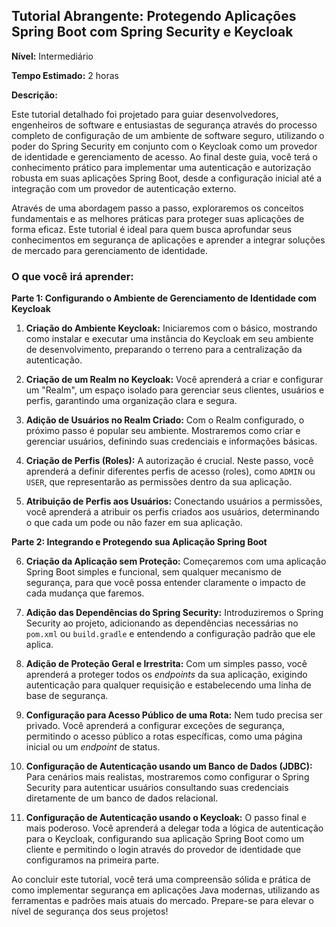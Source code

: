 ## Tutorial Abrangente: Protegendo Aplicações Spring Boot com Spring Security e Keycloak

**Nível:** Intermediário

**Tempo Estimado:** 2 horas

**Descrição:**

Este tutorial detalhado foi projetado para guiar desenvolvedores, engenheiros de software e entusiastas de segurança através do processo completo de configuração de um ambiente de software seguro, utilizando o poder do Spring Security em conjunto com o Keycloak como um provedor de identidade e gerenciamento de acesso. Ao final deste guia, você terá o conhecimento prático para implementar uma autenticação e autorização robusta em suas aplicações Spring Boot, desde a configuração inicial até a integração com um provedor de autenticação externo.

Através de uma abordagem passo a passo, exploraremos os conceitos fundamentais e as melhores práticas para proteger suas aplicações de forma eficaz. Este tutorial é ideal para quem busca aprofundar seus conhecimentos em segurança de aplicações e aprender a integrar soluções de mercado para gerenciamento de identidade.

### O que você irá aprender:

**Parte 1: Configurando o Ambiente de Gerenciamento de Identidade com Keycloak**

1.  **Criação do Ambiente Keycloak:** Iniciaremos com o básico, mostrando como instalar e executar uma instância do Keycloak em seu ambiente de desenvolvimento, preparando o terreno para a centralização da autenticação.

2.  **Criação de um Realm no Keycloak:** Você aprenderá a criar e configurar um "Realm", um espaço isolado para gerenciar seus clientes, usuários e perfis, garantindo uma organização clara e segura.

3.  **Adição de Usuários no Realm Criado:** Com o Realm configurado, o próximo passo é popular seu ambiente. Mostraremos como criar e gerenciar usuários, definindo suas credenciais e informações básicas.

4.  **Criação de Perfis (Roles):** A autorização é crucial. Neste passo, você aprenderá a definir diferentes perfis de acesso (roles), como `ADMIN` ou `USER`, que representarão as permissões dentro da sua aplicação.

5.  **Atribuição de Perfis aos Usuários:** Conectando usuários a permissões, você aprenderá a atribuir os perfis criados aos usuários, determinando o que cada um pode ou não fazer em sua aplicação.

**Parte 2: Integrando e Protegendo sua Aplicação Spring Boot**

6.  **Criação da Aplicação sem Proteção:** Começaremos com uma aplicação Spring Boot simples e funcional, sem qualquer mecanismo de segurança, para que você possa entender claramente o impacto de cada mudança que faremos.

7.  **Adição das Dependências do Spring Security:** Introduziremos o Spring Security ao projeto, adicionando as dependências necessárias no `pom.xml` ou `build.gradle` e entendendo a configuração padrão que ele aplica.

8.  **Adição de Proteção Geral e Irrestrita:** Com um simples passo, você aprenderá a proteger todos os *endpoints* da sua aplicação, exigindo autenticação para qualquer requisição e estabelecendo uma linha de base de segurança.

9.  **Configuração para Acesso Público de uma Rota:** Nem tudo precisa ser privado. Você aprenderá a configurar exceções de segurança, permitindo o acesso público a rotas específicas, como uma página inicial ou um *endpoint* de status.

10. **Configuração de Autenticação usando um Banco de Dados (JDBC):** Para cenários mais realistas, mostraremos como configurar o Spring Security para autenticar usuários consultando suas credenciais diretamente de um banco de dados relacional.

11. **Configuração de Autenticação usando o Keycloak:** O passo final e mais poderoso. Você aprenderá a delegar toda a lógica de autenticação para o Keycloak, configurando sua aplicação Spring Boot como um cliente e permitindo o login através do provedor de identidade que configuramos na primeira parte.

Ao concluir este tutorial, você terá uma compreensão sólida e prática de como implementar segurança em aplicações Java modernas, utilizando as ferramentas e padrões mais atuais do mercado. Prepare-se para elevar o nível de segurança dos seus projetos!
